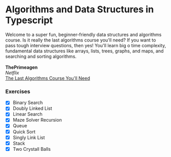 # Algorithms and Data Structures in Typescript

Welcome to a super fun, beginner-friendly data structures and algorithms course. Is it really the last algorithms course you'll need? If you want to pass tough interview questions, then yes! You'll learn big o time complexity, fundamental data structures like arrays, lists, trees, graphs, and maps, and searching and sorting algorithms.<br><br>
**ThePrimeagen**<br>
*Netflix*<br>
[The Last Algorithms Course You'll Need](https://frontendmasters.com/courses/algorithms)

### Exercises

- [x] Binary Search
- [x] Doubly Linked List
- [x] Linear Search
- [x] Maze Solver Recursion
- [x] Queue
- [x] Quick Sort
- [x] Singly Link List
- [x] Stack
- [x] Two Crystall Balls
